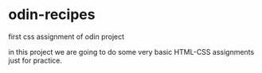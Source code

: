 # odin-recipes
first css assignment of odin project

in this project we are going to do some very basic HTML-CSS assignments just for practice.
